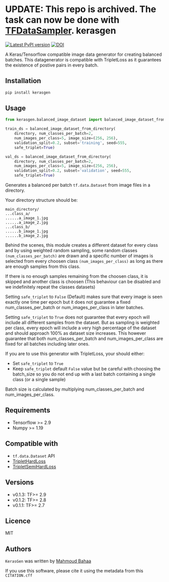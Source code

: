 UPDATE: This repo is archived. The task can now be done with [TFDataSampler](https://github.com/tensorflow/similarity/blob/dc506d63d05d012d3496041c25c1c54981d39565/tensorflow_similarity/samplers/tfdata_sampler.py#L135).
kerasgen
========
[![Latest PyPI version](https://img.shields.io/pypi/v/kerasgen.svg)](https://pypi.python.org/pypi/kerasgen)
[![DOI](https://zenodo.org/badge/454812299.svg)](https://zenodo.org/badge/latestdoi/454812299)

A Keras/Tensorflow compatible image data generator for creating balanced batches.
This datagenerator is compatible with TripletLoss as it guarantees the existence of postive pairs in every batch.

Installation
------------
```bash
pip install kerasgen
```

Usage
-----
```python
from kerasgen.balanced_image_dataset import balanced_image_dataset_from_directory

train_ds = balanced_image_dataset_from_directory(
    directory, num_classes_per_batch=2,
    num_images_per_class=5, image_size=(256, 256),
    validation_split=0.2, subset='training', seed=555,
    safe_triplet=True)

val_ds = balanced_image_dataset_from_directory(
    directory, num_classes_per_batch=2,
    num_images_per_class=5, image_size=(256, 256),
    validation_split=0.2, subset='validation', seed=555,
    safe_triplet=True)
```

Generates a balanced per batch `tf.data.Dataset` from image files in a directory.

  Your directory structure should be:

  ```
  main_directory/
  ...class_a/
  ......a_image_1.jpg
  ......a_image_2.jpg
  ...class_b/
  ......b_image_1.jpg
  ......b_image_2.jpg
  ```

  Behind the scenes, this module creates a different dataset for every class and by using weighted random sampling, some random classes `(num_classes_per_batch)` are drawn and a specific number of images is selected from every choosen class `(num_images_per_class)` as long as there are enough samples from this class.

  If there is no enough samples remaining from the choosen class, it is skipped and another class is choosen (This behaviour can be disabled and we indefinitely repeat the classes datasets) 
  
  Setting `safe_triplet` to `False` (Default) makes sure that every image is seen exactly one time per epoch but it does not guarantee a fixed num_classes_per_batch or num_images_per_class in later batches.

  Setting `safe_triplet` to `True` does not guarantee that every epoch will include all different samples from the dataset. But as sampling is weighted per class, every epoch will include a very high percentage of the dataset and should approach 100% as dataset size increases. This however guarantee that both num_classes_per_batch and num_images_per_class are fixed for all batches including later ones.

  If you are to use this generator with TripletLoss, your should either:
  * Set `safe_triplet` to `True`
  * Keep `safe_triplet` default `False` value but be careful with choosing the batch_size so you do not end up with a last batch containing a single class (or a single sample)

  Batch size is calculated by multiplying num_classes_per_batch and num_images_per_class.



Requirements
------------

* Tensorflow >= 2.9
* Numpy >= 1.19

Compatible with
-------------
* `tf.data.Dataset` API
* [TripletHardLoss](https://www.tensorflow.org/addons/api_docs/python/tfa/losses/TripletHardLoss)
* [TripletSemiHardLoss](https://www.tensorflow.org/addons/api_docs/python/tfa/losses/TripletSemiHardLoss)

Versions
--------
* v0.1.3: TF>= 2.9
* v0.1.2: TF>= 2.8
* v0.1.1: TF>= 2.7

Licence
-------
MIT

Authors
-------

`KerasGen` was written by [Mahmoud Bahaa](mailto:mah.alaa@nu.edu.eg?subject=[GitHub]%20KerasGen%20Support)

If you use this software, please cite it using the metadata from this `CITATION.cff`
